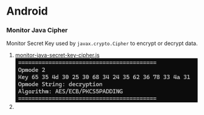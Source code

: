 # Android
### Monitor Java Cipher
Monitor Secret Key used by `javax.crypto.Cipher` to encrypt or decrypt data.
1. [monitor-java-secret-key-cipher.js](https://github.com/InersIn/Android/blob/main/monitor-java-secret-key-cipher.js)
![monitor-java-secret-key-cipher.png](https://github.com/InersIn/Android/blob/main/Monitor%20Java%20Cipher/images/monitor-java-secret-key-cipher.png?raw=true)
2.   
